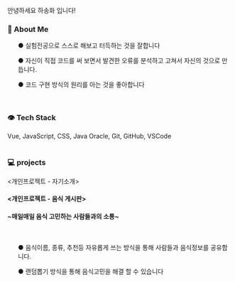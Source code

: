 <div id="container">
<p>안녕하세요 하송화 입니다!</p>
</div>
  



<h3>👩  About Me</h3>
  <ul>● 실험전공으로 스스로 해보고 터득하는 것을 잘합니다</ul>
  <ul>● 자신이 직접 코드를 써 보면서 발견한 오류를 분석하고 고쳐서 자신의 것으로 만듭니다.</ul>
  <ul>● 코드 구현 방식의 원리를 아는 것을 좋아합니다</ul>
<br>


<h3>👁 Tech Stack</h3>
<div>Vue, JavaScript, CSS, Java Oracle, Git, GitHub, VSCode</div>


<br>
<h3>💻 projects</h3>
<div>
  <개인프로젝트 - 자기소개>
</div>




 <h4> <개인프로젝트 - 음식 게시판></h4>
<h4>~매일매일 음식 고민하는 사람들과의 소통~</h4>
</div>
<br>
  <ul>● 음식이름, 종류, 추천등 자유롭게 쓰는 방식을 통해 사람들과 음식정보를 공유합니다.</ul>
  <ul>● 랜덤뽑기 방식을 통해 음식고민을 해결 할 수 있습니다</ul>




